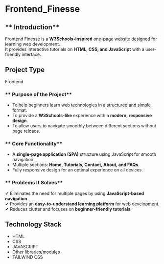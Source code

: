 

# Frontend_Finesse

## ** Introduction**  
Frontend Finesse is a **W3Schools-inspired** one-page website designed for learning web development.  
It provides interactive tutorials on **HTML, CSS, and JavaScript** with a user-friendly interface. 

## Project Type
Frontend 


### ** Purpose of the Project**  
- To help beginners learn web technologies in a structured and simple format.  
- To provide a **W3Schools-like** experience with a **modern, responsive design**.  
- To allow users to navigate smoothly between different sections without page reloads.  

### ** Core Functionality**  
- A **single-page application (SPA)** structure using JavaScript for smooth navigation.  
- Multiple sections: **Home, Tutorials, Contact, About, and FAQs**.  
- Fully responsive design for an optimal experience on all devices.  

### ** Problems It Solves**  
✔ Eliminates the need for multiple pages by using **JavaScript-based navigation**.  
✔ Provides an **easy-to-understand learning platform** for web development.  
✔ Reduces clutter and focuses on **beginner-friendly tutorials**.  

## Technology Stack

- HTML
- CSS
- JAVASCRIPT
- Other libraries/modules
- TAILWIND CSS
